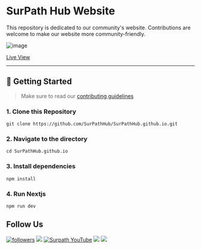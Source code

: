 # SurPath Hub Website
This repository is dedicated to our community's website. Contributions are welcome to make our website more community-friendly.

![image](https://user-images.githubusercontent.com/73097560/117122166-2aea6180-adc8-11eb-863f-a92de0d96af7.png)

<a href="https://surpathhub.github.io/">Live View</a>

<hr />

## :rocket: Getting Started

> Make sure to read our [contributing guidelines](https://github.com/SurPathHub/SurPathHub.github.io/blob/main/CONTRIBUTING.md)

### 1\. Clone this Repository

```
git clone https://github.com/SurPathHub/SurPathHub.github.io.git
```

### 2\. Navigate to the directory

```
cd SurPathHub.github.io
```

### 3\. Install dependencies

```
npm install
```

### 4\. Run Nextjs

```
npm run dev
```

## Follow Us
<a href="https://twitter.com/SurPathHub"><img alt="followers" title="Follow me on Twitter" src="https://img.shields.io/badge/Twitter-1DA1F2?style=for-the-badge&logo=twitter&logoColor=white"/></a>
<a href="https://www.linkedin.com/company/surpathhub/"><img src="https://img.shields.io/badge/linkedin-%230077B5.svg?&style=for-the-badge&logo=linkedin&logoColor=white"></a>
<a href="https://www.youtube.com/channel/UCjA75ni_WO_AoyWsLxnnwjA"><img alt="Surpath YouTube" src="https://img.shields.io/badge/YouTube-FF0000?style=for-the-badge&logo=youtube&logoColor=white"></a>
<a href="https://web.facebook.com/SurPathHub"><img src="https://img.shields.io/badge/Facebook-1877F2?style=for-the-badge&logo=facebook&logoColor=white"></a>
<a href="https://www.instagram.com/SurPathHub/"><img src="https://img.shields.io/badge/Instagram-E4405F?style=for-the-badge&logo=instagram&logoColor=white"></a>   
